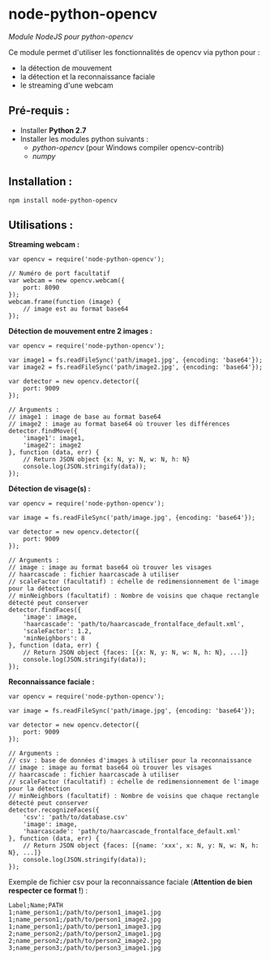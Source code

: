 # node-python-opencv
*Module NodeJS pour python-opencv*

Ce module permet d'utiliser les fonctionnalités de opencv via python pour :

- la détection de mouvement
- la détection et la reconnaissance faciale
- le streaming d'une webcam


## Pré-requis :
- Installer **Python 2.7**
- Installer les modules python suivants : 
	- *python-opencv* (pour Windows compiler opencv-contrib)
	- *numpy*


## Installation :
    npm install node-python-opencv


## Utilisations :
**Streaming webcam :**

	var opencv = require('node-python-opencv');
	
	// Numéro de port facultatif
	var webcam = new opencv.webcam({
		port: 8090
	});
	webcam.frame(function (image) {
		// image est au format base64
	});


**Détection de mouvement entre 2 images :**

    var opencv = require('node-python-opencv');

	var image1 = fs.readFileSync('path/image1.jpg', {encoding: 'base64'});
	var image2 = fs.readFileSync('path/image2.jpg', {encoding: 'base64'});

	var detector = new opencv.detector({
		port: 9009
	});

	// Arguments :
	// image1 : image de base au format base64
	// image2 : image au format base64 où trouver les différences 
	detector.findMove({
		'image1': image1,
		'image2': image2
	}, function (data, err) {
		// Return JSON object {x: N, y: N, w: N, h: N}
		console.log(JSON.stringify(data));
	});


**Détection de visage(s) :**

    var opencv = require('node-python-opencv');

	var image = fs.readFileSync('path/image.jpg', {encoding: 'base64'});

	var detector = new opencv.detector({
		port: 9009
	});

	// Arguments :
	// image : image au format base64 où trouver les visages
	// haarcascade : fichier haarcascade à utiliser
	// scaleFactor (facultatif) : échelle de redimensionnement de l'image pour la détection
	// minNeighbors (facultatif) : Nombre de voisins que chaque rectangle détecté peut conserver 
	detector.findFaces({
		'image': image,
		'haarcascade': 'path/to/haarcascade_frontalface_default.xml',
		'scaleFactor': 1.2,
		'minNeighbors': 8
	}, function (data, err) {
		// Return JSON object {faces: [{x: N, y: N, w: N, h: N}, ...]}
		console.log(JSON.stringify(data));
	});


**Reconnaissance faciale :**

    var opencv = require('node-python-opencv');

	var image = fs.readFileSync('path/image.jpg', {encoding: 'base64'});

	var detector = new opencv.detector({
		port: 9009
	});

	// Arguments :
	// csv : base de données d'images à utiliser pour la reconnaissance
	// image : image au format base64 où trouver les visages
	// haarcascade : fichier haarcascade à utiliser
	// scaleFactor (facultatif) : échelle de redimensionnement de l'image pour la détection
	// minNeighbors (facultatif) : Nombre de voisins que chaque rectangle détecté peut conserver
	detector.recognizeFaces({
		'csv': 'path/to/database.csv'
		'image': image,
		'haarcascade': 'path/to/haarcascade_frontalface_default.xml'
	}, function (data, err) {
		// Return JSON object {faces: [{name: 'xxx', x: N, y: N, w: N, h: N}, ...]}
		console.log(JSON.stringify(data));
	});

Exemple de fichier csv pour la reconnaissance faciale (**Attention de bien respecter ce format !**) :

	Label;Name;PATH
	1;name_person1;/path/to/person1_image1.jpg
	1;name_person1;/path/to/person1_image2.jpg
	1;name_person1;/path/to/person1_image3.jpg
	2;name_person2;/path/to/person2_image1.jpg
	2;name_person2;/path/to/person2_image2.jpg
	3;name_person3;/path/to/person3_image1.jpg